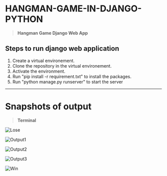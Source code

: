# HANGMAN-GAME-IN-DJANGO-PYTHON

>**Hangman Game Django Web App**

## **Steps to run django web application**

1. Create a virtual environement. 
2. Clone the repository in the virtual environement.
3. Activate the environment.
4. Run "pip install -r requirement.txt" to install the packages.
5. Run "python manage.py runserver" to start the server

---

# Snapshots of output

>**Terminal**

![Lose](https://user-images.githubusercontent.com/54937357/188228245-16ecd9f4-c1f9-4e94-aa3d-5b6dd5733cc3.png)

>

![Output1](https://user-images.githubusercontent.com/54937357/188228249-a5ba3125-6729-4769-8c51-f42cb92ca58e.png)

![Output2](https://user-images.githubusercontent.com/54937357/188228250-9abbea47-c7a3-4e16-9f59-911729d7561f.png)

![Output3](https://user-images.githubusercontent.com/54937357/188228254-3c20531f-2726-4db5-9fb3-ad474d0d0f63.png)

![Win](https://user-images.githubusercontent.com/54937357/188228255-4604ceca-fd63-493f-aff4-2b1cf5e738c9.png)
